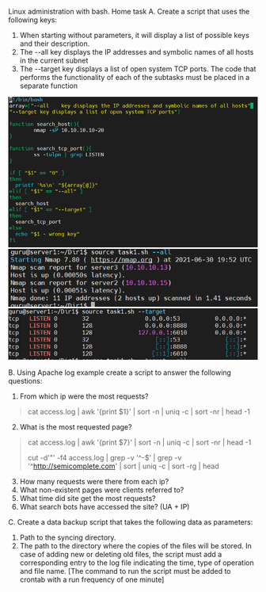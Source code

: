 Linux administration with bash. Home task
A. Create a script that uses the following keys:
   1. When starting without parameters, it will display a list of possible keys and their description.
   2. The --all    key displays the IP addresses and symbolic names of all hosts in the current subnet
   3. The --target key displays a list of open system TCP ports.
   The code that performs the functionality of each of the subtasks must be placed in a separate function

![img.png](img/bash_task_a.png)
![img.png](img/task1_all.png)
![img.png](img/task1_tar.png)


B. Using Apache log example create a script to answer the following questions:
   1. From which ip were the most requests?

>cat access.log | awk '{print $1}' | sort -n | uniq -c | sort -nr | head -1      

   2. What is the most requested page?
      
>cat access.log | awk '{print $7}' | sort -n | uniq -c | sort -nr | head -1 
> 
>cut -d'"' -f4 access.log | grep -v '^-$' | grep -v '^http://semicomplete.com' | sort | uniq -c | sort -rg | head

   3. How many requests were there from each ip?
   4. What non-existent pages were clients referred to?
   5. What time did site get the most requests?
   6. What search bots have accessed the site? (UA + IP)

C. Create a data backup script that takes the following data as parameters:
   1. Path to the syncing directory.
   2. The path to the directory where the copies of the files will be stored.
   In case of adding new or deleting old files,
   the script must add a corresponding entry to the log file indicating the time,
   type of operation and file name.
   [The command to run the script must be added to crontab with a run frequency of one minute]